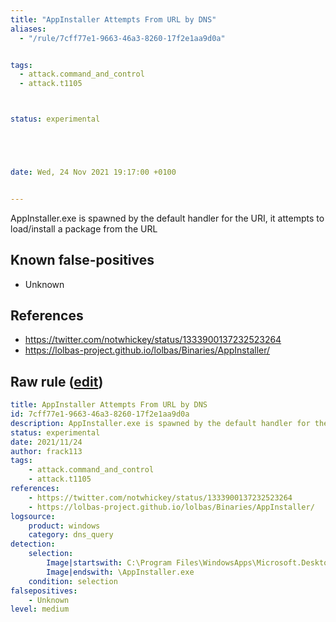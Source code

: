 ```yaml
---
title: "AppInstaller Attempts From URL by DNS"
aliases:
  - "/rule/7cff77e1-9663-46a3-8260-17f2e1aa9d0a"


tags:
  - attack.command_and_control
  - attack.t1105



status: experimental





date: Wed, 24 Nov 2021 19:17:00 +0100


---
```


AppInstaller.exe is spawned by the default handler for the URI, it attempts to load/install a package from the URL

<!--more-->


## Known false-positives

* Unknown



## References

* https://twitter.com/notwhickey/status/1333900137232523264
* https://lolbas-project.github.io/lolbas/Binaries/AppInstaller/


## Raw rule ([edit](https://github.com/SigmaHQ/sigma/edit/master/rules/windows/dns_query/dns_query_win_lobas_appinstaller.yml))
```yaml
title: AppInstaller Attempts From URL by DNS
id: 7cff77e1-9663-46a3-8260-17f2e1aa9d0a
description: AppInstaller.exe is spawned by the default handler for the URI, it attempts to load/install a package from the URL
status: experimental
date: 2021/11/24
author: frack113
tags:
    - attack.command_and_control
    - attack.t1105
references:
    - https://twitter.com/notwhickey/status/1333900137232523264
    - https://lolbas-project.github.io/lolbas/Binaries/AppInstaller/
logsource:
    product: windows
    category: dns_query
detection:
    selection:
        Image|startswith: C:\Program Files\WindowsApps\Microsoft.DesktopAppInstaller_
        Image|endswith: \AppInstaller.exe
    condition: selection
falsepositives:
    - Unknown
level: medium
```
